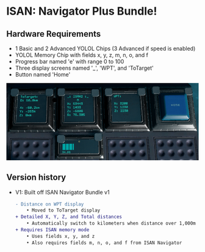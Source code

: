 # ISAN: Navigator Plus Bundle!

## Hardware Requirements
- 1 Basic and 2 Advanced YOLOL Chips (3 Advanced if speed is enabled)
- YOLOL Memory Chip with fields x, y, z, m, n, o, and f
- Progress bar named 'e' with range 0 to 100
- Three display screens named '_', 'WPT', and 'ToTarget'
- Button named 'Home'

![nav_plus_example](./nav_plus_example.png)

## Version history

- V1: Built off ISAN Navigator Bundle v1
    ```diff
    - Distance on WPT display
        • Moved to ToTarget display
    + Detailed X, Y, Z, and Total distances
        • Automatically switch to kilometers when distance over 1,000m
    + Requires ISAN memory mode
        • Uses fields x, y, and z
        • Also requires fields m, n, o, and f from ISAN Navigator
    ```
